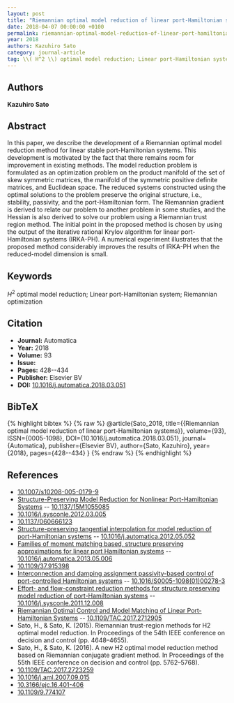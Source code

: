 ```yaml
---
layout: post
title: "Riemannian optimal model reduction of linear port-Hamiltonian systems"
date: 2018-04-07 00:00:00 +0100
permalink: riemannian-optimal-model-reduction-of-linear-port-hamiltonian-systems
year: 2018
authors: Kazuhiro Sato
category: journal-article
tag: \\( H^2 \\) optimal model reduction; Linear port-Hamiltonian system; Riemannian optimization
---
```

 
## Authors
**Kazuhiro Sato**
 
## Abstract
In this paper, we describe the development of a Riemannian optimal model reduction method for linear stable port-Hamiltonian systems. This development is motivated by the fact that there remains room for improvement in existing methods. The model reduction problem is formulated as an optimization problem on the product manifold of the set of skew symmetric matrices, the manifold of the symmetric positive definite matrices, and Euclidean space. The reduced systems constructed using the optimal solutions to the problem preserve the original structure, i.e., stability, passivity, and the port-Hamiltonian form. The Riemannian gradient is derived to relate our problem to another problem in some studies, and the Hessian is also derived to solve our problem using a Riemannian trust region method. The initial point in the proposed method is chosen by using the output of the iterative rational Krylov algorithm for linear port-Hamiltonian systems (IRKA-PH). A numerical experiment illustrates that the proposed method considerably improves the results of IRKA-PH when the reduced-model dimension is small.
 
## Keywords
$H^2$ optimal model reduction; Linear port-Hamiltonian system; Riemannian optimization
 
## Citation
- **Journal:** Automatica
- **Year:** 2018
- **Volume:** 93
- **Issue:** 
- **Pages:** 428--434
- **Publisher:** Elsevier BV
- **DOI:** [10.1016/j.automatica.2018.03.051](https://doi.org/10.1016/j.automatica.2018.03.051)
 
## BibTeX
{% highlight bibtex %}
{% raw %}
@article{Sato_2018,
  title={{Riemannian optimal model reduction of linear port-Hamiltonian systems}},
  volume={93},
  ISSN={0005-1098},
  DOI={10.1016/j.automatica.2018.03.051},
  journal={Automatica},
  publisher={Elsevier BV},
  author={Sato, Kazuhiro},
  year={2018},
  pages={428--434}
}
{% endraw %}
{% endhighlight %}
 
## References
- [10.1007/s10208-005-0179-9](https://doi.org/10.1007/s10208-005-0179-9)
- [Structure-Preserving Model Reduction for Nonlinear Port-Hamiltonian Systems](structure-preserving-model-reduction-for-nonlinear-port-hamiltonian-systems) -- [10.1137/15M1055085](https://doi.org/10.1137/15M1055085)
- [10.1016/j.sysconle.2012.03.005](https://doi.org/10.1016/j.sysconle.2012.03.005)
- [10.1137/060666123](https://doi.org/10.1137/060666123)
- [Structure-preserving tangential interpolation for model reduction of port-Hamiltonian systems](structure-preserving-tangential-interpolation-for-model-reduction-of-port-hamiltonian-systems) -- [10.1016/j.automatica.2012.05.052](https://doi.org/10.1016/j.automatica.2012.05.052)
- [Families of moment matching based, structure preserving approximations for linear port Hamiltonian systems](families-of-moment-matching-based-structure-preserving-approximations-for-linear-port-hamiltonian-systems) -- [10.1016/j.automatica.2013.05.006](https://doi.org/10.1016/j.automatica.2013.05.006)
- [10.1109/37.915398](https://doi.org/10.1109/37.915398)
- [Interconnection and damping assignment passivity-based control of port-controlled Hamiltonian systems](interconnection-and-damping-assignment-passivity-based-control-of-port-controlled-hamiltonian-systems) -- [10.1016/S0005-1098(01)00278-3](https://doi.org/10.1016/S0005-1098(01)00278-3)
- [Effort- and flow-constraint reduction methods for structure preserving model reduction of port-Hamiltonian systems](effort-and-flow-constraint-reduction-methods-for-structure-preserving-model-reduction-of-port-hamiltonian-systems) -- [10.1016/j.sysconle.2011.12.008](https://doi.org/10.1016/j.sysconle.2011.12.008)
- [Riemannian Optimal Control and Model Matching of Linear Port-Hamiltonian Systems](riemannian-optimal-control-and-model-matching-of-linear-port-hamiltonian-systems) -- [10.1109/TAC.2017.2712905](https://doi.org/10.1109/TAC.2017.2712905)
- Sato, H., & Sato, K. (2015). Riemannian trust-region methods for H2 optimal model reduction. In Proceedings of the 54th IEEE conference on decision and control (pp. 4648–4655).
- Sato, H., & Sato, K. (2016). A new H2 optimal model reduction method based on Riemannian conjugate gradient method. In Proceedings of the 55th IEEE conference on decision and control (pp. 5762–5768).
- [10.1109/TAC.2017.2723259](https://doi.org/10.1109/TAC.2017.2723259)
- [10.1016/j.aml.2007.09.015](https://doi.org/10.1016/j.aml.2007.09.015)
- [10.3166/ejc.16.401-406](https://doi.org/10.3166/ejc.16.401-406)
- [10.1109/9.774107](https://doi.org/10.1109/9.774107)

